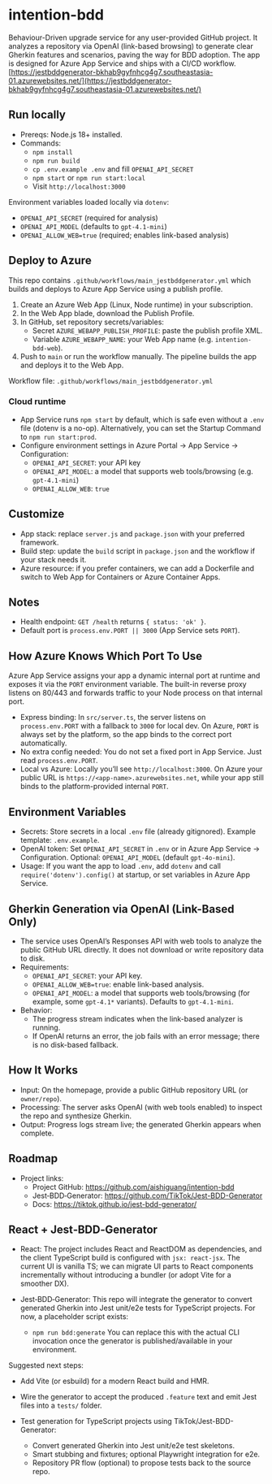 # intention-bdd

Behaviour-Driven upgrade service for any user-provided GitHub project. It analyzes a repository via OpenAI (link-based browsing) to generate clear Gherkin features and scenarios, paving the way for BDD adoption. The app is designed for Azure App Service and ships with a CI/CD workflow.
[https://jestbddgenerator-bkhab9gyfnhcg4g7.southeastasia-01.azurewebsites.net/](https://jestbddgenerator-bkhab9gyfnhcg4g7.southeastasia-01.azurewebsites.net/)
## Run locally

- Prereqs: Node.js 18+ installed.
- Commands:
  - `npm install`
  - `npm run build`
  - `cp .env.example .env` and fill `OPENAI_API_SECRET`
  - `npm start` or `npm run start:local`
  - Visit `http://localhost:3000`

Environment variables loaded locally via `dotenv`:
- `OPENAI_API_SECRET` (required for analysis)
- `OPENAI_API_MODEL` (defaults to `gpt-4.1-mini`)
- `OPENAI_ALLOW_WEB=true` (required; enables link-based analysis)

## Deploy to Azure

This repo contains `.github/workflows/main_jestbddgenerator.yml` which builds and deploys to Azure App Service using a publish profile.

1) Create an Azure Web App (Linux, Node runtime) in your subscription.
2) In the Web App blade, download the Publish Profile.
3) In GitHub, set repository secrets/variables:
   - Secret `AZURE_WEBAPP_PUBLISH_PROFILE`: paste the publish profile XML.
   - Variable `AZURE_WEBAPP_NAME`: your Web App name (e.g. `intention-bdd-web`).
4) Push to `main` or run the workflow manually. The pipeline builds the app and deploys it to the Web App.

Workflow file: `.github/workflows/main_jestbddgenerator.yml`

### Cloud runtime

- App Service runs `npm start` by default, which is safe even without a `.env` file (dotenv is a no-op). Alternatively, you can set the Startup Command to `npm run start:prod`.
- Configure environment settings in Azure Portal → App Service → Configuration:
  - `OPENAI_API_SECRET`: your API key
  - `OPENAI_API_MODEL`: a model that supports web tools/browsing (e.g. `gpt-4.1-mini`)
  - `OPENAI_ALLOW_WEB`: `true`

## Customize

- App stack: replace `server.js` and `package.json` with your preferred framework.
- Build step: update the `build` script in `package.json` and the workflow if your stack needs it.
- Azure resource: if you prefer containers, we can add a Dockerfile and switch to Web App for Containers or Azure Container Apps.

## Notes

- Health endpoint: `GET /health` returns `{ status: 'ok' }`.
- Default port is `process.env.PORT || 3000` (App Service sets `PORT`).

## How Azure Knows Which Port To Use

Azure App Service assigns your app a dynamic internal port at runtime and exposes it via the `PORT` environment variable. The built-in reverse proxy listens on 80/443 and forwards traffic to your Node process on that internal port.

- Express binding: In `src/server.ts`, the server listens on `process.env.PORT` with a fallback to `3000` for local dev. On Azure, `PORT` is always set by the platform, so the app binds to the correct port automatically.
- No extra config needed: You do not set a fixed port in App Service. Just read `process.env.PORT`.
- Local vs Azure: Locally you’ll see `http://localhost:3000`. On Azure your public URL is `https://<app-name>.azurewebsites.net`, while your app still binds to the platform-provided internal `PORT`.

## Environment Variables

- Secrets: Store secrets in a local `.env` file (already gitignored). Example template: `.env.example`.
- OpenAI token: Set `OPENAI_API_SECRET` in `.env` or in Azure App Service → Configuration. Optional: `OPENAI_API_MODEL` (default `gpt-4o-mini`).
- Usage: If you want the app to load `.env`, add `dotenv` and call `require('dotenv').config()` at startup, or set variables in Azure App Service.

## Gherkin Generation via OpenAI (Link-Based Only)

- The service uses OpenAI’s Responses API with web tools to analyze the public GitHub URL directly. It does not download or write repository data to disk.
- Requirements:
  - `OPENAI_API_SECRET`: your API key.
  - `OPENAI_ALLOW_WEB=true`: enable link-based analysis.
  - `OPENAI_API_MODEL`: a model that supports web tools/browsing (for example, some `gpt-4.1*` variants). Defaults to `gpt-4.1-mini`.
- Behavior:
  - The progress stream indicates when the link-based analyzer is running.
  - If OpenAI returns an error, the job fails with an error message; there is no disk-based fallback.

## How It Works

- Input: On the homepage, provide a public GitHub repository URL (or `owner/repo`).
- Processing: The server asks OpenAI (with web tools enabled) to inspect the repo and synthesize Gherkin.
- Output: Progress logs stream live; the generated Gherkin appears when complete.

## Roadmap

- Project links:
  - Project GitHub: https://github.com/aishiguang/intention-bdd
  - Jest‑BDD‑Generator: https://github.com/TikTok/Jest-BDD-Generator
  - Docs: https://tiktok.github.io/jest-bdd-generator/

## React + Jest‑BDD‑Generator

- React: The project includes React and ReactDOM as dependencies, and the client TypeScript build is configured with `jsx: react-jsx`. The current UI is vanilla TS; we can migrate UI parts to React components incrementally without introducing a bundler (or adopt Vite for a smoother DX).

- Jest‑BDD‑Generator: This repo will integrate the generator to convert generated Gherkin into Jest unit/e2e tests for TypeScript projects. For now, a placeholder script exists:
  - `npm run bdd:generate`
  You can replace this with the actual CLI invocation once the generator is published/available in your environment.

Suggested next steps:
- Add Vite (or esbuild) for a modern React build and HMR.
- Wire the generator to accept the produced `.feature` text and emit Jest files into a `tests/` folder.

- Test generation for TypeScript projects using TikTok/Jest-BDD-Generator:
  - Convert generated Gherkin into Jest unit/e2e test skeletons.
  - Smart stubbing and fixtures; optional Playwright integration for e2e.
  - Repository PR flow (optional) to propose tests back to the source repo.
